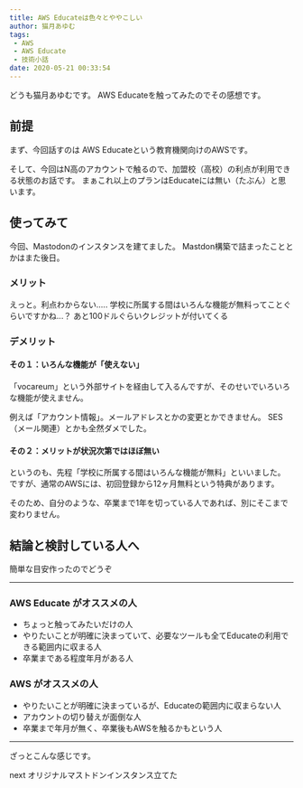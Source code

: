 ```yaml
---
title: AWS Educateは色々とややこしい
author: 猫月あゆむ
tags:
 - AWS
 - AWS Educate
 - 技術小話
date: 2020-05-21 00:33:54
---
```


どうも猫月あゆむです。
AWS Educateを触ってみたのでその感想です。

<!-- more -->
## 前提
まず、今回話すのは AWS Educateという教育機関向けのAWSです。

そして、今回はN高のアカウントで触るので、加盟校（高校）の利点が利用できる状態のお話です。
まぁこれ以上のプランはEducateには無い（たぶん）と思います。


## 使ってみて

今回、Mastodonのインスタンスを建てました。
Mastdon構築で詰まったこととかはまた後日。

### メリット

えっと。利点わからない.....
学校に所属する間はいろんな機能が無料ってことぐらいですかね...？
あと100ドルぐらいクレジットが付いてくる

### デメリット

#### その１：いろんな機能が「使えない」
「vocareum」という外部サイトを経由して入るんですが、そのせいでいろいろな機能が使えません。

例えば「アカウント情報」。メールアドレスとかの変更とかできません。
SES（メール関連）とかも全然ダメでした。

#### その２：メリットが状況次第ではほぼ無い
というのも、先程「学校に所属する間はいろんな機能が無料」といいました。
ですが、通常のAWSには、初回登録から12ヶ月無料という特典があります。

そのため、自分のような、卒業まで1年を切っている人であれば、別にそこまで変わりません。


## 結論と検討している人へ
簡単な目安作ったのでどうぞ

---

### AWS Educate がオススメの人

- ちょっと触ってみたいだけの人
- やりたいことが明確に決まっていて、必要なツールも全てEducateの利用できる範囲内に収まる人
- 卒業まである程度年月がある人

### AWS がオススメの人

- やりたいことが明確に決まっているが、Educateの範囲内に収まらない人
- アカウントの切り替えが面倒な人
- 卒業まで年月が無く、卒業後もAWSを触るかもという人

---

ざっとこんな感じです。

next 
オリジナルマストドンインスタンス立てた